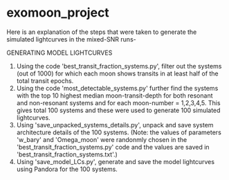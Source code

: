 # exomoon_project

Here is an explanation of the steps that were taken to generate the simulated lightcurves in the mixed-SNR runs-

GENERATING MODEL LIGHTCURVES

1) Using the code 'best_transit_fraction_systems.py', filter out the systems (out of 1000) for which each moon shows transits in at least half of the total transit epochs. 
2) Using the code 'most_detectable_systems.py' further find the systems with the top 10 highest median moon-transit-depth for both resonant and non-resonant systems and for each moon-number = 1,2,3,4,5. This gives total 100 systems and these were used to generate 100 simulated lightcurves. 
3) Using 'save_unpacked_systems_details.py', unpack and save system architecture details of the 100 systems. (Note: the values of parameters 'w_bary' and 'Omega_moon' were randonmly chosen in the 'best_transit_fraction_systems.py' code and the values are saved in 'best_transit_fraction_systems.txt'.)
4) Using 'save_model_LCs.py', generate and save the model lightcurves using Pandora for the 100 systems. 
